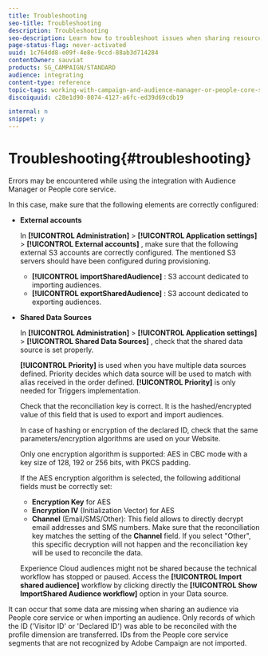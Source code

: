 ```yaml
---
title: Troubleshooting
seo-title: Troubleshooting
description: Troubleshooting
seo-description: Learn how to troubleshoot issues when sharing resources.
page-status-flag: never-activated
uuid: 1c764dd8-e09f-4e8e-9ccd-88ab3d714284
contentOwner: sauviat
products: SG_CAMPAIGN/STANDARD
audience: integrating
content-type: reference
topic-tags: working-with-campaign-and-audience-manager-or-people-core-service
discoiquuid: c28e1d90-8074-4127-a6fc-ed39d69cdb19

internal: n
snippet: y
---
```


# Troubleshooting{#troubleshooting}

Errors may be encountered while using the integration with Audience Manager or People core service.

In this case, make sure that the following elements are correctly configured:

* **External accounts**

  In **[!UICONTROL Administration]** > **[!UICONTROL Application settings]** > **[!UICONTROL External accounts]** , make sure that the following external S3 accounts are correctly configured. The mentioned S3 servers should have been configured during provisioning.

    * **[!UICONTROL importSharedAudience]** : S3 account dedicated to importing audiences.
    * **[!UICONTROL exportSharedAudience]** : S3 account dedicated to exporting audiences.

* **Shared Data Sources**

  In **[!UICONTROL Administration]** > **[!UICONTROL Application settings]** > **[!UICONTROL Shared Data Sources]** , check that the shared data source is set properly.

  **[!UICONTROL Priority]** is used when you have multiple data sources defined. Priority decides which data source will be used to match with alias received in the order defined. **[!UICONTROL Priority]** is only needed for Triggers implementation.

  Check that the reconciliation key is correct. It is the hashed/encrypted value of this field that is used to export and import audiences.

  In case of hashing or encryption of the declared ID, check that the same parameters/encryption algorithms are used on your Website.

  Only one encryption algorithm is supported: AES in CBC mode with a key size of 128, 192 or 256 bits, with PKCS padding.

  If the AES encryption algorithm is selected, the following additional fields must be correctly set:

    * **Encryption Key** for AES
    * **Encryption IV** (Initialization Vector) for AES
    * **Channel** (Email/SMS/Other): This field allows to directly decrypt email addresses and SMS numbers. Make sure that the reconciliation key matches the setting of the **Channel** field. If you select "Other", this specific decryption will not happen and the reconciliation key will be used to reconcile the data.

  Experience Cloud audiences might not be shared because the technical workflow has stopped or paused. Access the **[!UICONTROL Import shared audience]** workflow by clicking directly the **[!UICONTROL Show ImportShared Audience workflow]** option in your Data source.

It can occur that some data are missing when sharing an audience via People core service or when importing an audience. Only records of which the ID ('Visitor ID' or 'Declared ID') was able to be reconciled with the profile dimension are transferred. IDs from the People core service segments that are not recognized by Adobe Campaign are not imported.
